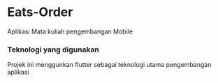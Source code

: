 # Eats-Order
Aplikasi Mata kuliah pengembangan Mobile

### Teknologi yang digunakan
Projek ini menggunkan flutter sebagai teknologi utama pengembangan aplikasi

